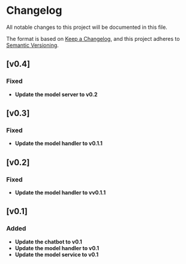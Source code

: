 # Changelog

All notable changes to this project will be documented in this file.

The format is based on [Keep a Changelog](https://keepachangelog.com/en/1.1.0/),
and this project adheres to [Semantic Versioning](https://semver.org/spec/v2.0.0.html).

## [v0.4]

### Fixed

- **Update the model server to v0.2**


## [v0.3]

### Fixed

- **Update the model handler to v0.1.1**


## [v0.2]

### Fixed

- **Update the model handler to vv0.1.1**


## [v0.1] 

### Added

- **Update the chatbot to v0.1**
- **Update the model handler to v0.1**
- **Update the model service to v0.1**




